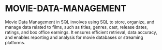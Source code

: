 # MOVIE-DATA-MANAGEMENT
Movie Data Management in SQL involves using SQL to store, organize, and manage data related to films, such as titles, genres, cast, release dates, ratings, and box office earnings. It ensures efficient retrieval, data accuracy, and enables reporting and analysis for movie databases or streaming platforms.
